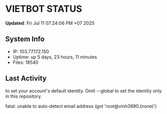 # VIETBOT STATUS
**Updated**: Fri Jul 11 07:24:06 PM +07 2025

## System Info
- IP: 103.77.172.150
- Uptime: up 5 days, 23 hours, 11 minutes
- Files: 18540

## Last Activity

to set your account's default identity.
Omit --global to set the identity only in this repository.

fatal: unable to auto-detect email address (got 'root@vinh3690.(none)')
